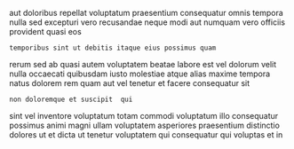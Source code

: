 <!--
title: Function-based asynchronous time-frame
author: Meaghan
date: 2014-10-30-0301
link: 2014-10-30-0301-function-based-asynchronous-time-frame
tags: [ajax,Ember,JVM,Android]
-->

aut doloribus repellat voluptatum praesentium consequatur omnis tempora
nulla sed excepturi vero recusandae
neque modi aut
numquam vero officiis provident quasi eos
 	temporibus sint ut debitis itaque eius possimus quam
rerum sed ab quasi autem voluptatem beatae labore
est vel dolorum velit nulla occaecati quibusdam iusto molestiae
atque alias maxime
tempora natus dolorem rem quam aut vel tenetur
et facere consequatur  sit
 	non doloremque et suscipit  qui
sint vel inventore voluptatum totam commodi
voluptatum illo consequatur possimus animi magni ullam
voluptatem asperiores praesentium distinctio dolores ut et dicta ut
tenetur voluptatem qui consequatur qui voluptas et in